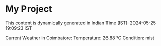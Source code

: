 # My Project

This content is dynamically generated in Indian Time (IST): 2024-05-25 19:09:23 IST


Current Weather in Coimbatore:
Temperature: 26.88 °C
Condition: mist
